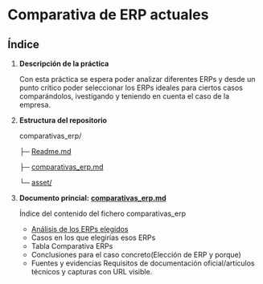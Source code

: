 # Comparativa de ERP actuales

## Índice

1. **Descripción de la práctica**

   Con esta práctica se espera poder analizar diferentes ERPs y desde un punto crítico poder seleccionar los ERPs ideales para ciertos casos comparándolos, ivestigando y teniendo en cuenta el caso de la empresa.
2. **Estructura del repositorio**

   comparativas_erp/

   ├─ [Readme.md](./Readme.md)

   ├─ [comparativas_erp.md](./comparativas_erp.md)

   └─ [asset/](./asset)
3. **Documento princial:** **[comparativas_erp.md](./comparativas_erp.md)**

   Índice del contenido del fichero comparativas_erp

   - [Análisis  de los ERPs elegidos](./comparativas_erp.md#análisis-de-los-erps-elegidos)
   - Casos en los que elegirías esos ERPs
   - Tabla Comparativa ERPs
   - Conclusiones para el caso concreto(Elección de ERP y porque)
   - Fuentes y evidencias Requisitos de documentación oficial/artículos técnicos y capturas con URL visible.
